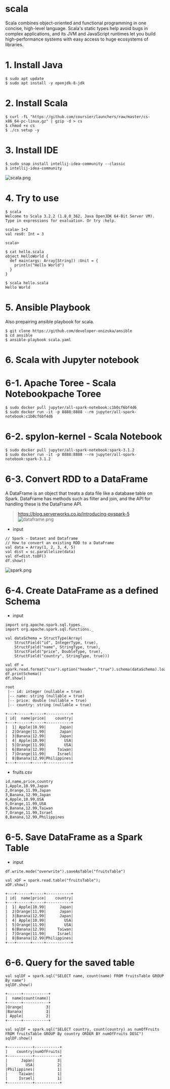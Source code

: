 # scala

Scala combines object-oriented and functional programming in one concise, high-level language. Scala's static types help avoid bugs in complex applications, and its JVM and JavaScript runtimes let you build high-performance systems with easy access to huge ecosystems of libraries.<br>

# 1. Install Java
```
$ sudo apt update
$ sudo apt install -y openjdk-8-jdk
```

# 2. Install Scala
```
$ curl -fL "https://github.com/coursier/launchers/raw/master/cs-x86_64-pc-linux.gz" | gzip -d > cs
$ chmod +x cs
$ ./cs setup -y
```

# 3. Install IDE
```
$ sudo snap install intellij-idea-community --classic
$ intellij-idea-community
```
![scala.png](https://github.com/developer-onizuka/scala/blob/main/scala.png)


# 4. Try to use
```
$ scala
Welcome to Scala 3.2.2 (1.8.0_362, Java OpenJDK 64-Bit Server VM).
Type in expressions for evaluation. Or try :help.
                                                                                                                        
scala> 1+2
val res0: Int = 3
                                                                                                                        
scala>
```
```
$ cat hello.scala 
object HelloWorld {
  def main(args: Array[String]) :Unit = {
    println("Hello World")
  }
}
```
```
$ scala hello.scala 
Hello World
```

# 5. Ansible Playbook
Also prepairing ansible playbook for scala.
```
$ git clone https://github.com/developer-onizuka/ansible
$ cd ansible
$ ansible-playbook scala.yaml
```

# 6. Scala with Jupyter notebook
# 6-1. Apache Toree - Scala Notebookpache Toree
```
$ sudo docker pull jupyter/all-spark-notebook:c1b0cf6bf4d6
$ sudo docker run -it -p 8888:8888 --rm jupyter/all-spark-notebook:c1b0cf6bf4d6
```

# 6-2. spylon-kernel - Scala Notebook
```
$ sudo docker pull jupyter/all-spark-notebook:spark-3.1.2
$ sudo docker run -it -p 8888:8888 --rm jupyter/all-spark-notebook:spark-3.1.2
```

# 6-3. Convert RDD to a DataFrame
A DataFrame is an object that treats a data file like a database table on Spark. DataFrame has methods such as filter and join, and the API for handling these is the DataFrame API.<br>
> https://blog.serverworks.co.jp/introducing-pyspark-5 <br>
![dataframe.png](https://github.com/developer-onizuka/scala/blob/main/dataframe.png)

- input
```
// Spark - Dataset and Dataframe
// How to convert an existing RDD to a DataFrame
val data = Array(1, 2, 3, 4, 5)
val dist = sc.parallelize(data)
val df=dist.toDF()
df.show()
```
![spark.png](https://github.com/developer-onizuka/scala/blob/main/spark.png)

# 6-4. Create DataFrame as a defined Schema
- input
```
import org.apache.spark.sql.types._
import org.apache.spark.sql.functions._

val dataSchema = StructType(Array(
    StructField("id", IntegerType, true),
    StructField("name", StringType, true),
    StructField("price", DoubleType, true),
    StructField("country", StringType, true)))

val df = spark.read.format("csv").option("header","true").schema(dataSchema).load("fruits.csv")
df.printSchema()
df.show()
```
```
root
 |-- id: integer (nullable = true)
 |-- name: string (nullable = true)
 |-- price: double (nullable = true)
 |-- country: string (nullable = true)

+---+------+-----+-----------+
| id|  name|price|    country|
+---+------+-----+-----------+
|  1| Apple|10.99|      Japan|
|  2|Orange|11.99|      Japan|
|  3|Banana|12.99|      Japan|
|  4| Apple|10.99|        USA|
|  5|Orange|11.99|        USA|
|  6|Banana|12.99|     Taiwan|
|  7|Orange|11.99|     Israel|
|  8|Banana|12.99|Philippines|
+---+------+-----+-----------+
```
- fruits.csv
```
id,name,price,country
1,Apple,10.99,Japan
2,Orange,11.99,Japan
3,Banana,12.99,Japan
4,Apple,10.99,USA
5,Orange,11.99,USA
6,Banana,12.99,Taiwan
7,Orange,11.99,Israel
8,Banana,12.99,Philippines
```

# 6-5. Save DataFrame as a Spark Table
- input
```
df.write.mode("overwrite").saveAsTable("fruitsTable")
```
```
val xDF = spark.read.table("fruitsTable");
xDF.show()
```
```
+---+------+-----+-----------+
| id|  name|price|    country|
+---+------+-----+-----------+
|  1| Apple|10.99|      Japan|
|  2|Orange|11.99|      Japan|
|  3|Banana|12.99|      Japan|
|  4| Apple|10.99|        USA|
|  5|Orange|11.99|        USA|
|  6|Banana|12.99|     Taiwan|
|  7|Orange|11.99|     Israel|
|  8|Banana|12.99|Philippines|
+---+------+-----+-----------+
```

# 6-6. Query for the saved table
```
val sqlDF = spark.sql("SELECT name, count(name) FROM fruitsTable GROUP By name")
sqlDF.show()
```
```
+------+-----------+
|  name|count(name)|
+------+-----------+
|Orange|          3|
|Banana|          3|
| Apple|          2|
+------+-----------+
```
```
val sqlDF = spark.sql("SELECT country, count(country) as numOfFruits FROM fruitsTable GROUP By country ORDER BY numOfFruits DESC")
sqlDF.show()
```
```
+-----------+-----------+
|    country|numOfFruits|
+-----------+-----------+
|      Japan|          3|
|        USA|          2|
|Philippines|          1|
|     Taiwan|          1|
|     Israel|          1|
+-----------+-----------+
```
